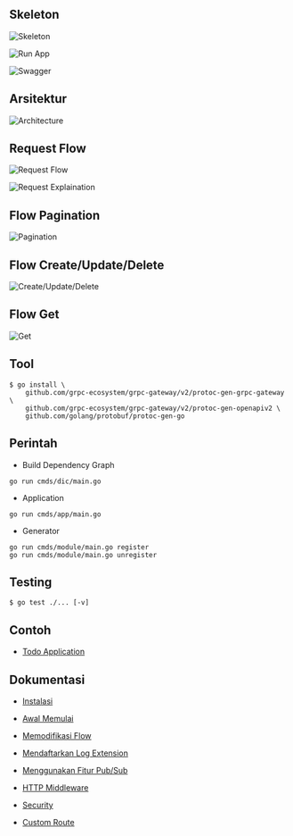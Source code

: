 ## Skeleton

![Skeleton](assets/imgs/register.png)

![Run App](../assets/imgs/app.png)

![Swagger](../assets/imgs/swagger.png)

## Arsitektur

![Architecture](assets/imgs/architecture.png)

## Request Flow

![Request Flow](assets/imgs/flow.png)

![Request Explaination](assets/imgs/explain.png)

## Flow Pagination

![Pagination](assets/imgs/paginated.png)

## Flow Create/Update/Delete

![Create/Update/Delete](assets/imgs/create.png)

## Flow Get

![Get](assets/imgs/get.png)

## Tool

```
$ go install \
    github.com/grpc-ecosystem/grpc-gateway/v2/protoc-gen-grpc-gateway \
    github.com/grpc-ecosystem/grpc-gateway/v2/protoc-gen-openapiv2 \
    github.com/golang/protobuf/protoc-gen-go
```

## Perintah

- Build Dependency Graph

```
go run cmds/dic/main.go
```

- Application

```
go run cmds/app/main.go
```

- Generator

```
go run cmds/module/main.go register
go run cmds/module/main.go unregister
```

## Testing

```
$ go test ./... [-v]
```

## Contoh

- [Todo Application](https://github.com/crowdeco/skeleton-todo)

## Dokumentasi

- [Instalasi](docs/install.md)

- [Awal Memulai](docs/basic_usage.md)

- [Memodifikasi Flow](docs/flow_modification.md)

- [Mendaftarkan Log Extension](docs/log_extension.md)

- [Menggunakan Fitur Pub/Sub](docs/pub_sub.md)

- [HTTP Middleware](docs/http_middleware.md)

- [Security](docs/security.md)

- [Custom Route](docs/custom_route.md)

